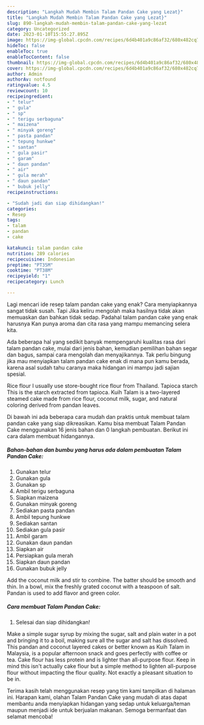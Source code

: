 ```yaml
---
description: "Langkah Mudah Membin Talam Pandan Cake yang Lezat}"
title: "Langkah Mudah Membin Talam Pandan Cake yang Lezat}"
slug: 890-langkah-mudah-membin-talam-pandan-cake-yang-lezat
category: Uncategorized
date: 2023-01-10T15:55:27.895Z
image: https://img-global.cpcdn.com/recipes/6d4b401a9c86af32/680x482cq70/talam-pandan-cake-foto-resep-utama.jpg
hideToc: false
enableToc: true
enableTocContent: false
thumbnail: https://img-global.cpcdn.com/recipes/6d4b401a9c86af32/680x482cq70/talam-pandan-cake-foto-resep-utama.jpg
cover: https://img-global.cpcdn.com/recipes/6d4b401a9c86af32/680x482cq70/talam-pandan-cake-foto-resep-utama.jpg
author: Admin
authorAv: notfound
ratingvalue: 4.5
reviewcount: 10
recipeingredient:
- " telur"
- " gula"
- " sp"
- " terigu serbaguna"
- " maizena"
- " minyak goreng"
- " pasta pandan"
- " tepung hunkwe"
- " santan"
- " gula pasir"
- " garam"
- " daun pandan"
- " air"
- " gula merah"
- " daun pandan"
- " bubuk jelly"
recipeinstructions:

- "Sudah jadi dan siap dihidangkan!"
categories:
- Resep
tags:
- talam
- pandan
- cake

katakunci: talam pandan cake 
nutrition: 289 calories
recipecuisine: Indonesian
preptime: "PT35M"
cooktime: "PT38M"
recipeyield: "1"
recipecategory: Lunch

---
```



Lagi mencari ide resep talam pandan cake yang enak? Cara menyiapkannya sangat tidak susah. Tapi Jika keliru mengolah maka hasilnya tidak akan memuaskan dan bahkan tidak sedap. Padahal talam pandan cake yang enak harusnya Kan punya aroma dan cita rasa yang mampu memancing selera kita.


Ada beberapa hal yang sedikit banyak mempengaruhi kualitas rasa dari talam pandan cake, mulai dari jenis bahan, kemudian pemilihan bahan segar dan bagus, sampai cara mengolah dan menyajikannya. Tak perlu bingung jika mau menyiapkan talam pandan cake enak di mana pun kamu berada, karena asal sudah tahu caranya maka hidangan ini mampu jadi sajian spesial.

Rice flour I usually use store-bought rice flour from Thailand. Tapioca starch This is the starch extracted from tapioca. Kuih Talam is a two-layered steamed cake made from rice flour, coconut milk, sugar, and natural coloring derived from pandan leaves.


Di bawah ini ada beberapa cara mudah dan praktis untuk membuat talam pandan cake yang siap dikreasikan. Kamu bisa membuat Talam Pandan Cake menggunakan 16 jenis bahan dan 0 langkah pembuatan. Berikut ini cara dalam membuat hidangannya.

<!--inarticleads1-->

##### Bahan-bahan dan bumbu yang harus ada dalam pembuatan Talam Pandan Cake:

1. Gunakan  telur
1. Gunakan  gula
1. Gunakan  sp
1. Ambil  terigu serbaguna
1. Siapkan  maizena
1. Gunakan  minyak goreng
1. Sediakan  pasta pandan
1. Ambil  tepung hunkwe
1. Sediakan  santan
1. Sediakan  gula pasir
1. Ambil  garam
1. Gunakan  daun pandan
1. Siapkan  air
1. Persiapkan  gula merah
1. Siapkan  daun pandan
1. Gunakan  bubuk jelly


Add the coconut milk and stir to combine. The batter should be smooth and thin. In a bowl, mix the freshly grated coconut with a teaspoon of salt. Pandan is used to add flavor and green color. 

<!--inarticleads2-->

##### Cara membuat Talam Pandan Cake:


1. Selesai dan siap dihidangkan!

Make a simple sugar syrup by mixing the sugar, salt and plain water in a pot and bringing it to a boil, making sure all the sugar and salt has dissolved. This pandan and coconut layered cakes or better known as Kuih Talam in Malaysia, is a popular afternoon snack and goes perfectly with coffee or tea. Cake flour has less protein and is lighter than all-purpose flour. Keep in mind this isn&#39;t actually cake flour but a simple method to lighten all-purpose flour without impacting the flour quality. Not exactly a pleasant situation to be in. 

Terima kasih telah menggunakan resep yang tim kami tampilkan di halaman ini. Harapan kami, olahan Talam Pandan Cake yang mudah di atas dapat membantu anda menyiapkan hidangan yang sedap untuk keluarga/teman maupun menjadi ide untuk berjualan makanan. Semoga bermanfaat dan selamat mencoba!
